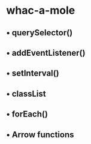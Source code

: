 # whac-a-mole
##  • querySelector()
##  • addEventListener()
##  • setInterval()
##  • classList
##  • forEach()
##  • Arrow functions
